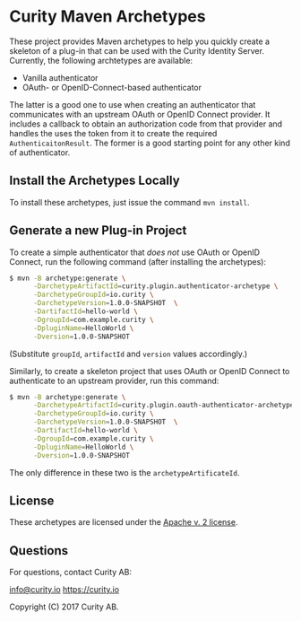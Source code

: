 # Curity Maven Archetypes

These project provides Maven archetypes to help you quickly create a skeleton of a plug-in that can be used with the Curity Identity Server. Currently, the following archtetypes are available:

* Vanilla authenticator
* OAuth- or OpenID-Connect-based authenticator

The latter is a good one to use when creating an authenticator that communicates with an upstream OAuth or OpenID Connect provider. It includes a callback to obtain an authorization code from that provider and handles the uses the token from it to create the required ``AuthenticaitonResult``. The former is a good starting point for any other kind of authenticator.

## Install the Archetypes Locally

To install these archetypes, just issue the command ``mvn install``.

## Generate a new Plug-in Project

To create a simple authenticator that *does not* use OAuth or OpenID Connect, run the following command (after installing the archetypes):

```bash
$ mvn -B archetype:generate \
      -DarchetypeArtifactId=curity.plugin.authenticator-archetype \
      -DarchetypeGroupId=io.curity \
      -DarchetypeVersion=1.0.0-SNAPSHOT  \
      -DartifactId=hello-world \
      -DgroupId=com.example.curity \
      -DpluginName=HelloWorld \
      -Dversion=1.0.0-SNAPSHOT
```

(Substitute ``groupId``, ``artifactId`` and ``version`` values accordingly.)

Similarly, to create a skeleton project that uses OAuth or OpenID Connect to authenticate to an upstream provider, run this command:

```bash
$ mvn -B archetype:generate \
      -DarchetypeArtifactId=curity.plugin.oauth-authenticator-archetype \
      -DarchetypeGroupId=io.curity \
      -DarchetypeVersion=1.0.0-SNAPSHOT  \
      -DartifactId=hello-world \
      -DgroupId=com.example.curity \
      -DpluginName=HelloWorld \
      -Dversion=1.0.0-SNAPSHOT
```

The only difference in these two is the ``archetypeArtificateId``. 

## License

These archetypes are licensed under the [Apache v. 2 license](LICENSE).

## Questions

For questions, contact Curity AB:

info@curity.io
https://curity.io

Copyright (C) 2017 Curity AB.